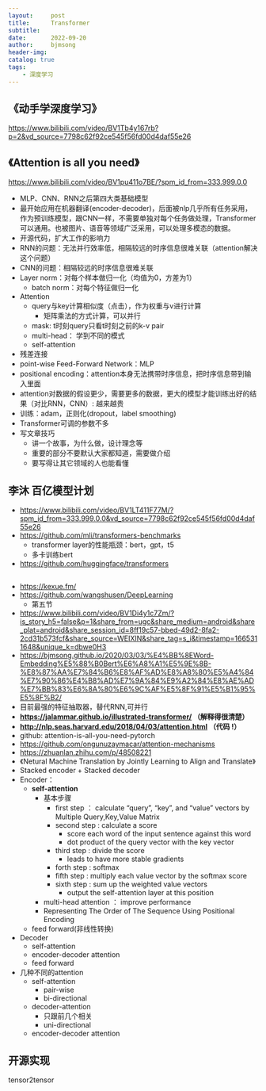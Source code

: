 ```yaml
---
layout:     post
title:      Transformer
subtitle:   
date:       2022-09-20
author:     bjmsong
header-img: 
catalog: true
tags:
    - 深度学习
---
```

## 《动手学深度学习》
https://www.bilibili.com/video/BV1Tb4y167rb?p=2&vd_source=7798c62f92ce545f56fd00d4daf55e26

## 《Attention is all you need》
https://www.bilibili.com/video/BV1pu411o7BE/?spm_id_from=333.999.0.0
- MLP、CNN、RNN之后第四大类基础模型
- 最开始应用在机器翻译(encoder-decoder)，后面被nlp几乎所有任务采用，作为预训练模型，跟CNN一样，不需要单独对每个任务做处理，Transformer可以通用。也被图片、语音等领域广泛采用，可以处理多模态的数据。
- 开源代码，扩大工作的影响力
- RNN的问题：无法并行效率低，相隔较远的时序信息很难关联（attention解决这个问题）
- CNN的问题：相隔较远的时序信息很难关联
- Layer norm：对每个样本做归一化（均值为0，方差为1）
    - batch norm：对每个特征做归一化
- Attention
    - query与key计算相似度（点击），作为权重与v进行计算
        - 矩阵乘法的方式计算，可以并行  
    - mask: t时刻query只看t时刻之前的k-v pair
    - multi-head： 学到不同的模式
    - self-attention
- 残差连接
- point-wise Feed-Forward Network：MLP
- positional encoding：attention本身无法携带时序信息，把时序信息带到输入里面
- attention对数据的假设更少，需要更多的数据，更大的模型才能训练出好的结果（对比RNN，CNN）:  越来越贵
- 训练：adam，正则化(dropout，label smoothing)
- Transformer可调的参数不多
- 写文章技巧
    - 讲一个故事，为什么做，设计理念等
    - 重要的部分不要默认大家都知道，需要做介绍
    - 要写得让其它领域的人也能看懂

## 李沐 百亿模型计划
- https://www.bilibili.com/video/BV1LT411F77M/?spm_id_from=333.999.0.0&vd_source=7798c62f92ce545f56fd00d4daf55e26
- https://github.com/mli/transformers-benchmarks
    - transformer layer的性能瓶颈：bert，gpt，t5
    - 多卡训练bert
- https://github.com/huggingface/transformers

##
- https://kexue.fm/
- https://github.com/wangshusen/DeepLearning
    - 第五节
- https://www.bilibili.com/video/BV1Di4y1c7Zm/?is_story_h5=false&p=1&share_from=ugc&share_medium=android&share_plat=android&share_session_id=8ff19c57-bbed-49d2-8fa2-2cd31b573fcf&share_source=WEIXIN&share_tag=s_i&timestamp=1665311648&unique_k=dbwe0H3
- https://bjmsong.github.io/2020/03/03/%E4%BB%8EWord-Embedding%E5%88%B0Bert%E6%A8%A1%E5%9E%8B-%E8%87%AA%E7%84%B6%E8%AF%AD%E8%A8%80%E5%A4%84%E7%90%86%E4%B8%AD%E7%9A%84%E9%A2%84%E8%AE%AD%E7%BB%83%E6%8A%80%E6%9C%AF%E5%8F%91%E5%B1%95%E5%8F%B2/
- 目前最强的特征抽取器，替代RNN,可并行
- **https://jalammar.github.io/illustrated-transformer/ （解释得很清楚）**
- **http://nlp.seas.harvard.edu/2018/04/03/attention.html （代码 !）**
- github: attention-is-all-you-need-pytorch 
- https://github.com/ongunuzaymacar/attention-mechanisms
- https://zhuanlan.zhihu.com/p/48508221
- 《Netural Machine Translation by Jointly Learning to Align and Translate》
- Stacked encoder + Stacked decoder
- Encoder：
    - **self-attention**
        - 基本步骤
            - first step ： calculate “query”, “key”, and “value” vectors by Multiple Query,Key,Value Matrix
            - second step : calculate a score 
                - score each word of the input sentence against this word
                - dot product of the query vector with the key vector
            - third step : divide the score 
                - leads to have more stable gradients
            - forth step : softmax
            - fifth step : multiply each value vector by the softmax score
            - sixth step : sum up the weighted value vectors
                -  output the self-attention layer at this position
        - multi-head attention ： improve performance
        - Representing The Order of The Sequence Using Positional Encoding 
    - feed forward(非线性转换)
- Decoder
    - self-attention
    - encoder-decoder attention
    - feed forward
- 几种不同的attention
    - self-attention
        - pair-wise
        - bi-directional
    - decoder-attention
        - 只跟前几个相关
        - uni-directional
    - encoder-decoder attention

    
## 开源实现
tensor2tensor



